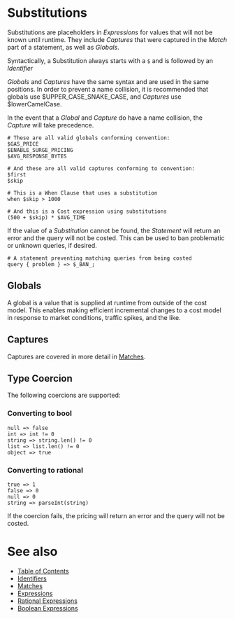 # Substitutions
Substitutions are placeholders in _Expressions_ for values that will not be known until runtime. They include _Captures_ that were captured in the _Match_ part of a statement, as well as _Globals_.

Syntactically, a Substitution always starts with a `$` and is followed by an _Identifier_

_Globals_ and _Captures_ have the same syntax and are used in the same positions. In order to prevent a name collision, it is recommended that globals use $UPPER_CASE_SNAKE_CASE, and _Captures_ use $lowerCamelCase.

In the event that a _Global_ and _Capture_ do have a name collision, the _Capture_ will take precedence.

```
# These are all valid globals conforming convention:
$GAS_PRICE
$ENABLE_SURGE_PRICING
$AVG_RESPONSE_BYTES

# And these are all valid captures conforming to convention:
$first
$skip

# This is a When Clause that uses a substitution
when $skip > 1000

# And this is a Cost expression using substitutions
(500 + $skip) * $AVG_TIME
```

If the value of a _Substitution_ cannot be found, the _Statement_ will return an error and the query will not be costed. This can be used to ban problematic or unknown queries, if desired.

```
# A statement preventing matching queries from being costed
query { problem } => $_BAN_;
```


## Globals
A global is a value that is supplied at runtime from outside of the cost model. This enables making efficient incremental changes to a cost model in response to market conditions, traffic spikes, and the like.

## Captures
Captures are covered in more detail in [Matches](./matches.md).

## Type Coercion
The following coercions are supported:

### Converting to bool
    null => false
    int => int != 0
    string => string.len() != 0
    list => list.len() != 0
    object => true

### Converting to rational
    true => 1
    false => 0
    null => 0
    string => parseInt(string)

If the coercion fails, the pricing will return an error and the query will not be costed.

# See also
* [Table of Contents](./toc.md)
* [Identifiers](./identifiers.md)
* [Matches](./matches.md)
* [Expressions](./expressions.md)
* [Rational Expressions](./rational-expressions.md)
* [Boolean Expressions](./boolean-expressions.md)